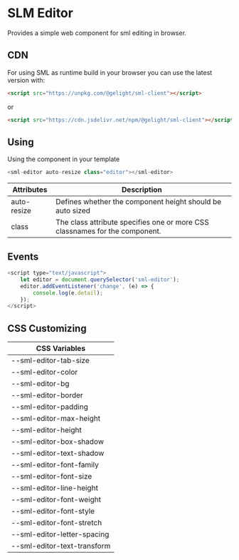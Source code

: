 # SLM Editor

Provides a simple web component for sml editing in browser.

## CDN

For using SML as runtime build in your browser you can use the latest version with:

```html
<script src="https://unpkg.com/@gelight/sml-client"></script>
```
or
```html
<script src="https://cdn.jsdelivr.net/npm/@gelight/sml-client"></script>
```

## Using

Using the component in your template
```js
<sml-editor auto-resize class="editor"></sml-editor>
```

| Attributes    | Description |
| ------------- | ----------- |
| auto-resize   | Defines whether the component height should be auto sized |
| class         | The class attribute specifies one or more CSS classnames for the component. |

## Events

```js
<script type="text/javascript">
    let editor = document.querySelector('sml-editor');
    editor.addEventListener('change', (e) => {
        console.log(e.detail);
    });
</script>
```

## CSS Customizing

| CSS Variables                 |
| ----------------------------- |
| --sml-editor-tab-size         |
| --sml-editor-color            |
| --sml-editor-bg               |
| --sml-editor-border           |
| --sml-editor-padding          |
| --sml-editor-max-height       |
| --sml-editor-height           |
| --sml-editor-box-shadow       |
| --sml-editor-text-shadow      |
| --sml-editor-font-family      |
| --sml-editor-font-size        |
| --sml-editor-line-height      |
| --sml-editor-font-weight      |
| --sml-editor-font-style       |
| --sml-editor-font-stretch     |
| --sml-editor-letter-spacing   |
| --sml-editor-text-transform   |

